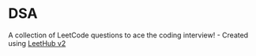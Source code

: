 # DSA
A collection of LeetCode questions to ace the coding interview! - Created using [LeetHub v2](https://github.com/arunbhardwaj/LeetHub-2.0)
